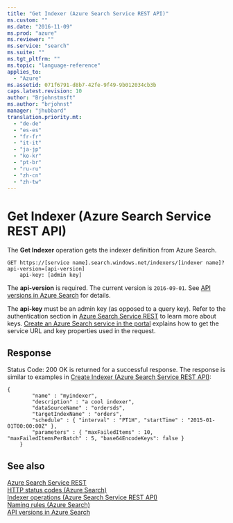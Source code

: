 ```yaml
---
title: "Get Indexer (Azure Search Service REST API)"
ms.custom: ""
ms.date: "2016-11-09"
ms.prod: "azure"
ms.reviewer: ""
ms.service: "search"
ms.suite: ""
ms.tgt_pltfrm: ""
ms.topic: "language-reference"
applies_to:
  - "Azure"
ms.assetid: 071f6791-d8b7-42fe-9f49-9b012034cb3b
caps.latest.revision: 10
author: "Brjohnstmsft"
ms.author: "brjohnst"
manager: "jhubbard"
translation.priority.mt:
  - "de-de"
  - "es-es"
  - "fr-fr"
  - "it-it"
  - "ja-jp"
  - "ko-kr"
  - "pt-br"
  - "ru-ru"
  - "zh-cn"
  - "zh-tw"
---
```

# Get Indexer (Azure Search Service REST API)
  The **Get Indexer** operation gets the indexer definition from Azure Search.  

```  
GET https://[service name].search.windows.net/indexers/[indexer name]?api-version=[api-version]  
    api-key: [admin key]  
```  

 The **api-version** is required. The current version is `2016-09-01`. See [API versions in Azure Search](https://go.microsoft.com/fwlink/?linkid=834796) for details.

 The **api-key** must be an admin key (as opposed to a query key). Refer to the authentication section in [Azure Search Service REST](index.md) to learn more about keys. [Create an Azure Search service in the portal](http://azure.microsoft.com/documentation/articles/search-create-service-portal/) explains how to get the service URL and key properties used in the request.  

## Response  
 Status Code: 200 OK is returned for a successful response. The response is similar to examples in [Create Indexer &#40;Azure Search Service REST API&#41;](create-indexer.md):  

```  
{  
        "name" : "myindexer",  
        "description" : "a cool indexer",  
        "dataSourceName" : "ordersds",  
        "targetIndexName" : "orders",  
        "schedule" : { "interval" : "PT1H", "startTime" : "2015-01-01T00:00:00Z" },  
        "parameters" : { "maxFailedItems" : 10, "maxFailedItemsPerBatch" : 5, "base64EncodeKeys": false }  
    }  
```  

## See also  
 [Azure Search Service REST](index.md)   
 [HTTP status codes &#40;Azure Search&#41;](http-status-codes.md)   
 [Indexer operations &#40;Azure Search Service REST API&#41;](indexer-operations.md)   
 [Naming rules &#40;Azure Search&#41;](naming-rules.md)   
 [API versions in Azure Search](https://go.microsoft.com/fwlink/?linkid=834796)  
